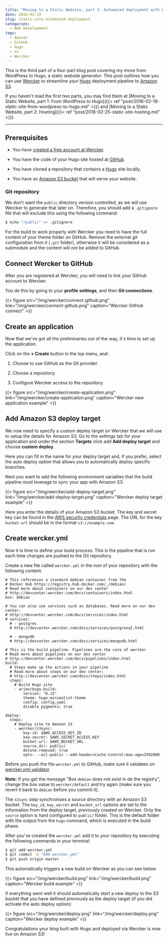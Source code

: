 ```yaml
---
title: "Moving to a Static Website, part 3: Automated deployment with Wercker"
date: 2016-02-29
slug: static-site-automated-deployment
categories:
  - Web Development
tags:
  - Amazon
  - GitHub
  - Hugo
  - S3
  - Wercker
---
```


This is the third part of a four-part blog post covering my move from WordPress to Hugo, a static website generator. This post outlines how you can use [Wercker](http://wercker.com/) to streamline your [Hugo](http://gohugo.io/) deployment pipeline to [Amazon S3](https://aws.amazon.com/s3/).

If you haven't read the first two parts, you may find them at [Moving to a Static Website, part 1: From WordPress to Hugo]({{< ref "post/2016-02-18-static-site-from-wordpress-to-hugo.md" >}}) and [Moving to a Static Website, part 2: Hosting]({{< ref "post/2016-02-25-static-site-hosting.md" >}}).

<!--more-->

---

## Prerequisites

* You have [created a free account at Wercker](https://app.wercker.com/users/new/).

* You have the code of your Hugo site hosted at [GitHub](https://github.com/).

* You have cloned a repository that contains a [Hugo](http://gohugo.io/) site locally.

* You have an [Amazon S3 bucket](https://console.aws.amazon.com/s3/) that will serve your website.

### Git repository

We don't want the `public` directory version controlled, as we will use Wercker to generate that later on. Therefore, you should add a `.gitignore` file that will exclude this using the following command:

```sh
$ echo "/public" >> .gitignore
```

For the build to work properly with Wercker you need to have the full content of your theme folder on GitHub. Remove the external git configuration from it (`.git` folder), otherwise it will be considered as a submodule and the content will not be added to GitHub.

## Connect Wercker to GitHub

After you are registered at Wercker, you will need to link your GitHub account to Wercker.

You do this by going to your **profile settings**, and then **Git connections**.

<div>
{{< figure src="/img/wercker/connect-github.png" link="/img/wercker/connect-github.png" caption="Wercker GitHub connect" >}}
</div>

## Create an application

Now that we've got all the preliminaries out of the way, it's time to set up the application.

Click on the **+ Create** button in the top menu, and:

1. Choose to use GitHub as the Git provider.

2. Choose a repository.

3. Configure Wercker access to the repository.

<div>
{{< figure src="/img/wercker/create-application.png" link="/img/wercker/create-application.png" caption="Wercker new application example" >}}
</div>

## Add Amazon S3 deploy target

We now need to specify a custom deploy target on Wercker that we will use to setup the details for Amazon S3. Go to the settings tab for your application and under the section **Targets** click add **Add deploy target** and choose **custom deploy**.

Here you can fill in the name for your deploy target and, if you prefer, select the auto deploy option that allows you to automatically deploy specific branches.

Next you want to add the following environment variables that the build pipeline must leverage to sync your app with Amazon S3:

<div>
{{< figure src="/img/wercker/add-deploy-target.png" link="/img/wercker/add-deploy-target.png" caption="Wercker deploy target example" >}}
</div>

Here you enter the details of your Amazon S3 bucket. The key and secret key can be found in the [AWS security credentials](https://portal.aws.amazon.com/gp/aws/securityCredentials) page. The URL for the key `bucket-url` should be in the format `s3://example.com`.

## Create wercker.yml

Now it is time to define your build process. This is the pipeline that is run each time changes are pushed to the Git repository.

Create a new file called `wercker.yml` in the root of your repository with the following content:

<!-- TODO: update language alias to yaml or yml when they get supported -->
```
# This references a standard debian container from the
# Docker Hub https://registry.hub.docker.com/_/debian/
# Read more about containers on our dev center
# http://devcenter.wercker.com/docs/containers/index.html
box: debian

# You can also use services such as databases. Read more on our dev center:
# http://devcenter.wercker.com/docs/services/index.html
# services:
  # - postgres
  # http://devcenter.wercker.com/docs/services/postgresql.html

  # - mongodb
  # http://devcenter.wercker.com/docs/services/mongodb.html

# This is the build pipeline. Pipelines are the core of wercker
# Read more about pipelines on our dev center
# http://devcenter.wercker.com/docs/pipelines/index.html
build:
  # Steps make up the actions in your pipeline
  # Read more about steps on our dev center:
  # http://devcenter.wercker.com/docs/steps/index.html
  steps:
    # Build Hugo site
    - arjen/hugo-build:
        version: "0.15"
        theme: hugo-minimalist-theme
        config: config.yaml
        disable_pygments: true

deploy:
  steps:
    # Deploy site to Amazon S3
    - wercker/s3sync:
        key-id: $AWS_ACCESS_KEY_ID
        key-secret: $AWS_SECRET_ACCESS_KEY
        bucket-url: $AWS_BUCKET_URL
        source_dir: public/
        delete-removed: true
        opts: --acl-public --add-header=Cache-Control:max-age=2592000
```

Before you push the file `wercker.yml` to GitHub, make sure it validates on [wercker.yml validator](http://devcenter.wercker.com/articles/werckeryml/validate.html).

**Note:** If you get the message "Box `debian` does not exist in de the registry", change the box value to `wercker/default` and try again (make sure you revert it back to `debian` before you commit it).

The `s3sync` step synchronises a source directory with an Amazon S3 bucket. The `key_id`, `key_secret` and `bucket_url` options are set to the information from the deploy target, previously created on Wercker. Only the `source` option is hard configured to `public/` folder. This is the default folder with the output from the `hugo` command, which is executed in the build phase.

After you've created the `wercker.yml` add it to your repository by executing the following commands in your terminal:

```sh
$ git add wercker.yml
$ git commit -m "Add wercker.yml"
$ git push origin master
```

This automatically triggers a new build on Wercker as you can see below:

<div>
{{< figure src="/img/wercker/build.png" link="/img/wercker/build.png" caption="Wercker build example" >}}
</div>

If everything went well it should automatically start a new deploy to the S3 bucket that you have defined previously as the deploy target (if you did activate the auto deploy option):

<div>
{{< figure src="/img/wercker/deploy.png" link="/img/wercker/deploy.png" caption="Wercker deploy example" >}}
</div>

Congratulations your blog built with Hugo and deployed via Wercker is now live on Amazon S3!
